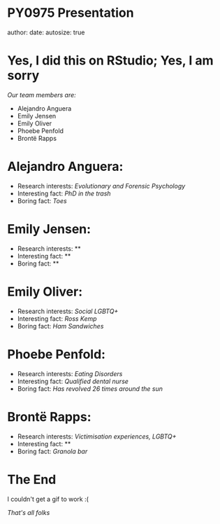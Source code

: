 PY0975 Presentation
========================================================
author: 
date: 
autosize: true

Yes, I did this on RStudio; Yes, I am sorry
========================================================
*Our team members are:*

- Alejandro Anguera
- Emily Jensen
- Emily Oliver
- Phoebe Penfold
- Brontë Rapps

Alejandro Anguera:
========================================================
- Research interests: *Evolutionary and Forensic Psychology*
- Interesting fact: *PhD in the trash*
- Boring fact: *Toes*

Emily Jensen:
========================================================
- Research interests: **
- Interesting fact: **
- Boring fact: **

Emily Oliver:
========================================================
- Research interests: *Social LGBTQ+*
- Interesting fact: *Ross Kemp*
- Boring fact: *Ham Sandwiches*

Phoebe Penfold:
========================================================
- Research interests: *Eating Disorders*
- Interesting fact: *Qualified dental nurse*
- Boring fact: *Has revolved 26 times around the sun*

Brontë Rapps:
========================================================
- Research interests: *Victimisation experiences, LGBTQ+*
- Interesting fact: **
- Boring fact: *Granola bar*

The End
========================================================


I couldn't get a gif to work :(



*That's all folks*
